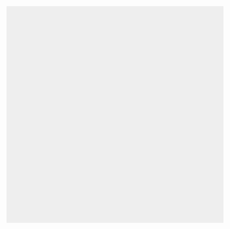<html>
<head>
    <meta charset="utf-8" />
    <title>WordWorld</title>
    <style>
     * { padding: 0; margin: 0; }
     canvas { background: #eee; display: block; margin: 0 auto; }
    </style>
</head>
<body>

<canvas id="myCanvas" width="800" height="800"></canvas>



<script>
var base_width = 800;
var base_height = 40;
var base_x = 0;
var base_y = myCanvas.height - base_height;
var canvas = document.getElementById("myCanvas");
var ctx = canvas.getContext("2d");
var wordcycletime = 500;
var dx = 1.9;
var dy = 1.9;
var difficulty = 0.5
var deltatime = 0.00001;
var x = 0;
var y = 0;
var time = 0;
var words = [];
var touchpressed = [];
var score = 5;
var chaintext = "";
var game = false;
var mousepositionX;
var mousepositionY;
var mouseclickpositionX = 0;
var mouseclickpositionY = 0;
var audio = new Audio('son.mp3');
var currentTime = 0;
var backgroundImage = new Image();
var gameover = false;
backgroundImage.src = 'img_background_menu.jpeg';




var bt_gameover = [];

bt_gameover[0] = {texte : "Revenir au menu", positionX : canvas.width/2-150, positionY : canvas.height/2+250, largeur : 300, hauteur : 50, activate : false};

var bt_menu = [];

bt_menu[0] = {texte : "Play", positionX : canvas.width/2-150, positionY : canvas.height/2-150, largeur : 300, hauteur : 50, activate : false};

 touchpressed[0] =  {touch :  "a", keyDown : false};
 touchpressed[1] =  {touch :  "b", keyDown : false};
 touchpressed[2] =  {touch :  "c", keyDown : false};
 touchpressed[3] =  {touch :  "d", keyDown : false};
 touchpressed[4] =  {touch :  "e", keyDown : false};
 touchpressed[5] =  {touch :  "f", keyDown : false};
 touchpressed[6] =  {touch :  "g", keyDown : false};
 touchpressed[7] =  {touch :  "h", keyDown : false};
touchpressed[8] =  {touch :  "i", keyDown : false};
touchpressed[9] =  {touch :  "j", keyDown : false};
touchpressed[10] = {touch : "k", keyDown : false};
touchpressed[11] = {touch :  "l", keyDown : false};
touchpressed[12] = {touch :  "m", keyDown : false};
touchpressed[13] = {touch :  "n", keyDown : false};
touchpressed[14] = {touch :  "o", keyDown : false};
touchpressed[15] = {touch :  "p", keyDown : false};
touchpressed[16] = {touch :  "q", keyDown : false};
touchpressed[17] = {touch :  "r", keyDown : false};
touchpressed[18] = {touch :  "s", keyDown : false};
touchpressed[19] = {touch :  "t", keyDown : false};
touchpressed[20] = {touch :  "u", keyDown : false};
touchpressed[21] = {touch :  "v", keyDown : false};
touchpressed[22] = {touch :  "w", keyDown : false};
touchpressed[23] = {touch :  "x", keyDown : false};
touchpressed[24] = {touch :  "y", keyDown : false};
touchpressed[25] = {touch :  "z", keyDown : false};

document.addEventListener("keydown", keyDownHandler, false);
document.addEventListener("keyup", keyUpHandler, false);
document.addEventListener("mousemove", mouseMoveHandler, false);
document.addEventListener("click", mouseClick, false);


words[0] = {fr: "a", en: "a", statut : false, positionX : 0, positionY : 0, anciennepositionX : 0, anciennepositionY : 0, dx : 0.5+difficulty, dy : 0.5+difficulty, timelastcrash : 0, statutcrash : false};
words[1] = {fr: "b", en: "b", statut : false, positionX : 0, positionY : 0, anciennepositionX : 0, anciennepositionY : 0, dx : 0.5+difficulty, dy : 0.5+difficulty, timelastcrash : 0, statutcrash : false};
words[2] = {fr: "c", en: "c", statut : false, positionX : 0, positionY : 0, anciennepositionX : 0, anciennepositionY : 0, dx : 0.5+difficulty, dy : 0.5+difficulty, timelastcrash : 0, statutcrash : false};
words[3] = {fr: "d", en: "d", statut : false, positionX : 0, positionY : 0, anciennepositionX : 0, anciennepositionY : 0, dx : 0.5+difficulty, dy : 0.5+difficulty, timelastcrash : 0, statutcrash : false};
words[4] = {fr: "e", en: "e", statut : false, positionX : 0, positionY : 0, anciennepositionX : 0, anciennepositionY : 0, dx : 0.5+difficulty, dy : 0.5+difficulty, timelastcrash : 0, statutcrash : false};
words[5] = {fr: "f", en: "f", statut : false, positionX : 0, positionY : 0, anciennepositionX : 0, anciennepositionY : 0, dx : 0.5+difficulty, dy : 0.5+difficulty, timelastcrash : 0, statutcrash : false};
words[6] = {fr: "g", en: "g", statut : false, positionX : 0, positionY : 0, anciennepositionX : 0, anciennepositionY : 0, dx : 0.5+difficulty, dy : 0.5+difficulty, timelastcrash : 0, statutcrash : false};
words[7] = {fr: "h", en: "h", statut : false, positionX : 0, positionY : 0, anciennepositionX : 0, anciennepositionY : 0, dx : 0.5+difficulty, dy : 0.5+difficulty, timelastcrash : 0, statutcrash : false};
words[8] = {fr: "i", en: "i", statut : false, positionX : 0, positionY : 0, anciennepositionX : 0, anciennepositionY : 0, dx : 0.5+difficulty, dy : 0.5+difficulty, timelastcrash : 0, statutcrash : false};
words[9] = {fr: "j", en: "j", statut : false, positionX : 0, positionY : 0, anciennepositionX : 0, anciennepositionY : 0, dx : 0.5+difficulty, dy : 0.5+difficulty, timelastcrash : 0, statutcrash : false};
words[10] = {fr: "k", en: "k", statut : false, positionX : 0, positionY : 0, anciennepositionX : 0, anciennepositionY : 0, dx : 0.5+difficulty, dy : 0.5+difficulty, timelastcrash : 0, statutcrash : false};
words[11] = {fr: "l", en: "l", statut : false, positionX : 0, positionY : 0, anciennepositionX : 0, anciennepositionY : 0, dx : 0.5+difficulty, dy : 0.5+difficulty, timelastcrash : 0, statutcrash : false};
words[12] = {fr: "m", en: "m", statut : false, positionX : 0, positionY : 0, anciennepositionX : 0, anciennepositionY : 0, dx : 0.5+difficulty, dy : 0.5+difficulty, timelastcrash : 0, statutcrash : false};
words[13] = {fr: "n", en: "n", statut : false, positionX : 0, positionY : 0, anciennepositionX : 0, anciennepositionY : 0, dx : 0.5+difficulty, dy : 0.5+difficulty, timelastcrash : 0, statutcrash : false};
words[14] = {fr: "o", en: "o", statut : false, positionX : 0, positionY : 0, anciennepositionX : 0, anciennepositionY : 0, dx : 0.5+difficulty, dy : 0.5+difficulty, timelastcrash : 0, statutcrash : false};
words[15] = {fr: "p", en: "p", statut : false, positionX : 0, positionY : 0, anciennepositionX : 0, anciennepositionY : 0, dx : 0.5+difficulty, dy : 0.5+difficulty, timelastcrash : 0, statutcrash : false};
words[16] = {fr: "q", en: "q", statut : false, positionX : 0, positionY : 0, anciennepositionX : 0, anciennepositionY : 0, dx : 0.5+difficulty, dy : 0.5+difficulty, timelastcrash : 0, statutcrash : false};
words[17] = {fr: "r", en: "r", statut : false, positionX : 0, positionY : 0, anciennepositionX : 0, anciennepositionY : 0, dx : 0.5+difficulty, dy : 0.5+difficulty, timelastcrash : 0, statutcrash : false};
words[18] = {fr: "s", en: "s", statut : false, positionX : 0, positionY : 0, anciennepositionX : 0, anciennepositionY : 0, dx : 0.5+difficulty, dy : 0.5+difficulty, timelastcrash : 0, statutcrash : false};



function mouseMoveHandler(e) {

mousepositionX = e.clientX - canvas.offsetLeft;
mousepositionY = e.clientY - canvas.offsetTop;


}


function reinitialisation (){

for (i = 0; i <words.length; i++) {

words[i].positionX = 0;
words[i].positionY = 0;
words[i].anciennepositionX = 0;
words[i].anciennepositionY = 0;
words[i].timelastcrash = 0;
words[i].statutcrash = false;
words[i].statut = false;
}


score = 5;
deltatime = 0,01;
}

function mouseClick(e) {

mouseclickpositionX = e.clientX - canvas.offsetLeft;
mouseclickpositionY = e.clientY - canvas.offsetTop;

}

function eventMenu () {

a = false; 


if ((((mouseclickpositionX < bt_menu[0].positionX) || (mouseclickpositionX > bt_menu[0].positionX+bt_menu[0].largeur))  || ((mouseclickpositionY < bt_menu[0].positionY- canvas.offsetTop) || (mouseclickpositionY >  bt_menu[0].positionY + bt_menu[0].hauteur)))) {


}
else {

console.log("clic dans la bonne zone");
game = true;
gameover = false;
a = true;
}


if (gameover == true) {

if (((mouseclickpositionX < bt_gameover[0].positionX) || (mouseclickpositionX > bt_gameover[0].positionX+bt_gameover[0].largeur))  || ((mouseclickpositionY < bt_gameover[0].positionY) || (mouseclickpositionY >  bt_gameover[0].positionY + bt_gameover[0].hauteur))) {

}
	else {
	gameover = false;
	game = false;
	a = true;
	}
}

console.log("game : " + game);
console.log("gameover : " + gameover);

}

function keyDownHandler (e)
{

for (i = 65; i <= 90; i++) {

if (i == e.keyCode) {

touchpressed[i-65].keyDown = true;

}


}

if (e.keyCode == 8)
{

chaintext = chaintext.substring(0, chaintext.length - 1);

}

if (e.keyCode == 13)
{

for (i = 0; i <words.length; i++) {
	
if (chaintext == words[i].en) {
		chaintext = "";
		words[i].statut = false;
		
	}
	}
	
}

}

function keyUpHandler (e)
{

for (i = 65; i <= 90; i++) {

if (i == e.keyCode) {
touchpressed[i-65].keyDown = false;
break;
}

}
}


function draw_score () {
ctx.fillText("score " + score, 15, 25);

}

function losspoint () {

score--

}

function collision () {

for (i = 0; i <words.length; i++) {

if (words[i].positionY >= base_y) {
		words[i].statut = false;
		words[i].positionY = 0;
		audio2 = new Audio('explosion.mp3');
		audio2.play();
		

var audio = new Audio('son.mp3');
losspoint();
	}
	}

} 


function draw_menu () {

ctx.drawImage(backgroundImage, 0,0,canvas.width, canvas.height );

if (((mousepositionX < bt_menu[0].positionX) || (mousepositionX > bt_menu[0].positionX+bt_menu[0].largeur))  || ((mousepositionY < bt_menu[0].positionY- canvas.offsetTop) || (mousepositionY >  bt_menu[0].positionY + bt_menu[0].hauteur))) {
	ctx.fillStyle = 'rgb(233, 176, 10)';
	ctx.lineWidth = 3;
	ctx.fillRect(bt_menu[0].positionX, bt_menu[0].positionY, bt_menu[0].largeur, bt_menu[0].hauteur);
	ctx.font = "20px Arial";
	ctx.fillStyle = 'rgb(120, 115, 0)';
	ctx.fillText(bt_menu[0].texte, bt_menu[0].positionX+bt_menu[0].largeur/2-bt_menu[0].texte.length*5, bt_menu[0].positionY+bt_menu[0].hauteur/2+bt_menu[0].texte.length*2);

	
} 
else {
	ctx.fillStyle = 'rgb(230, 155, 49)';
	ctx.lineWidth = 1;
	ctx.fillRect(bt_menu[0].positionX, bt_menu[0].positionY, bt_menu[0].largeur,  bt_menu[0].hauteur);
	ctx.font = "20px Arial";
	ctx.fillStyle = 'rgb(120, 115, 0)';
	ctx.fillText(bt_menu[0].texte, bt_menu[0].positionX+bt_menu[0].largeur/2-bt_menu[0].texte.length*5, bt_menu[0].positionY+bt_menu[0].hauteur/2+bt_menu[0].texte.length*2);

}


}
function draw_base (){

ctx.beginPath();
ctx.rect(base_x, base_y, base_width, base_height);
ctx.stroke();

}

function generate_new_word () {

if (Math.random() >= 0.985-deltatime) {

return true;
}

deltatime = deltatime*2;
}

function draw_write () {

for (i = 0; i <26; i++) {

if (touchpressed[i].keyDown == true) {
chaintext = chaintext + touchpressed[i].touch;
ctx.fillText(chaintext, canvas.width / 2, canvas.height-20);
touchpressed[i].keyDown = false;

}
else ctx.fillText(chaintext, canvas.width / 2, canvas.height-20);

}




}

function draw_gameover () {

ctx.font = "80px Arial";
ctx.fillText("GAME OVER", canvas.width / 2 - 9 * 25, canvas.height/2);

if (((mousepositionX < bt_gameover[0].positionX) || (mousepositionX > bt_gameover[0].positionX+bt_gameover[0].largeur))  || ((mousepositionY < bt_gameover[0].positionY) || (mousepositionY >  bt_gameover[0].positionY + bt_gameover[0].hauteur))) {
	ctx.fillStyle = 'rgb(233, 176, 10)';
	ctx.lineWidth = 3;
	ctx.fillRect(bt_gameover[0].positionX, bt_gameover[0].positionY, bt_gameover[0].largeur, bt_gameover[0].hauteur);
	ctx.font = "20px Arial";
	ctx.fillStyle = 'rgb(120, 115, 0)';
	ctx.fillText(bt_gameover[0].texte, bt_gameover[0].positionX+bt_gameover[0].largeur/2-bt_gameover[0].texte.length*5, bt_gameover[0].positionY+bt_gameover[0].hauteur/2+3);

} 
else {
	ctx.fillStyle = 'rgb(230, 155, 49)';
	ctx.lineWidth = 1;
	ctx.fillRect(bt_gameover[0].positionX, bt_gameover[0].positionY, bt_gameover[0].largeur,  bt_gameover[0].hauteur);
	ctx.font = "20px Arial";
	ctx.fillStyle = 'rgb(120, 115, 0)';
	ctx.fillText(bt_gameover[0].texte, bt_gameover[0].positionX+bt_gameover[0].largeur/2-bt_gameover[0].texte.length*5, bt_gameover[0].positionY+bt_gameover[0].hauteur/2+3);

}


}



function draw_word () 
{

ctx.font = "18px Arial";

if (generate_new_word())
{
	do 
	p = Math.floor(Math.random() * words.length)
	while (words[p].statut == true)
	words[p].statut = true;
	words[p].positionX = Math.floor(Math.random() * canvas.width);
	words[p].positionY = 0;
}


for ( i = 0;  i < words.length; i++) {
	if (words[i].statut == true) {
			ctx.fillText(words[i].fr, words[i].positionX, words[i].positionY);
			if (words[i].positionX > canvas.width - words[i].fr.length * 2) 	{
				words[i].dx = dx;
			}
			if (words[i].positionX <= 0 ) 	{
				words[i].dx = -dx
			}
for ( j = 0;  j < words.length; j++) {
			if (j !=i && words[j].statut == true) {if ((words[i].positionX >= words[j].positionX - 30) &&(words[i].positionX <= words[j].positionX + 30) &&(words[i].positionY >= words[j].positionY - 30) && (words[i].positionY <= words[j].positionY + 30)){ 
	
if (words[i].dx < 0 && words[i].statutcrash == false ) {
							words[i].dx = dx;
							words[j].dx = -dx;
							words[i].statutcrash = true;
							
}
						
else if (words[i].dx > 0 && words[i].statutcrash == false) {
					
words[i].dx = -dx; 
							words[j].dx = dx;
			
words[i].statutcrash = true;
						}
				}
				
if (words[i].statutcrash ==true) {
					words[i].timelastcrash ++;
				}
				if (words[i].timelastcrash >= 900) { 
								words[i].statutcrash = false;
								words[i].timelastcrash = 0;
				}
			}
		}
	}
}






for ( i = 0;  i < words.length; i++) {
		if (words[i].statut == true) {   
		ctx.fillText(words[i].fr, words[i].positionX, words[i].positionY);
				if (words[i].positionX > canvas.width - words[i].fr.length * 2) 	{
				words[i].dx = -dx;
				}
				if (words[i].positionX <= 0 ) 	{
				words[i].dx = dx;
				}

		}
	}

}



function draw ()

{

if (game == true && gameover == false) {
console.log("Condition ok pour lancer le jeu");
	if (score >0) {
		console.log("Condition score >0");
		ctx.clearRect(0, 0, canvas.width, canvas.height);
		draw_base();
		draw_word();
		draw_write();
		collision();
		draw_score();
		audio.play();
		time = time + 1;
		for ( i = 0;  i < words.length; i++) {
			if (words[i].statut == true) {   
				words[i].positionX = words[i].positionX + words[i].dx;
				words[i].positionY = words[i].positionY + words[i].dy;
			}
		}
	}

else  {
		gameover = true;

	}
}

else if (game == true && gameover == true){
draw_gameover();
eventMenu();

}
else {
reinitialisation();
console.log("condition qui boucle mal");
game = false;
gameover = false;
draw_menu();
eventMenu();



}
}



var interval = setInterval(draw, 10);

</script>

</body>
</html>
